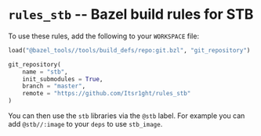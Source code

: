 # `rules_stb` -- Bazel build rules for STB

To use these rules, add the following to your `WORKSPACE` file:

```python
load("@bazel_tools//tools/build_defs/repo:git.bzl", "git_repository")

git_repository(
    name = "stb",
    init_submodules = True,
    branch = "master",
    remote = "https://github.com/Itsr1ght/rules_stb"
)
```
You can then use the `stb` libraries via the `@stb` label.
For example you can add `@stb//:image` to your `deps` to use `stb_image`.
